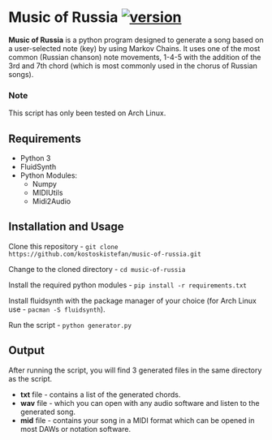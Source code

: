 # Music of Russia [![version](https://img.shields.io/badge/version-1.0-red.svg)](https://semver.org)

**Music of Russia** is a python program designed to generate a song based on a user-selected note (key) by using Markov Chains. It uses one of the most common (Russian chanson) note movements, 1-4-5 with the addition of the 3rd and 7th chord (which is most commonly used in the chorus of Russian songs).

### Note
This script has only been tested on Arch Linux. 

## Requirements
* Python 3
* FluidSynth
* Python Modules:
  * Numpy
  * MIDIUtils
  * Midi2Audio

## Installation and Usage
Clone this repository - `git clone https://github.com/kostoskistefan/music-of-russia.git`

Change to the cloned directory - `cd music-of-russia`

Install the required python modules - `pip install -r requirements.txt`

Install fluidsynth with the package manager of your choice (for Arch Linux use - `pacman -S fluidsynth`).

Run the script - `python generator.py`

## Output
After running the script, you will find 3 generated files in the same directory as the script. 

* **txt** file - contains a list of the generated chords. 
* **wav** file - which you can open with any audio software and listen to the generated song. 
* **mid** file - contains your song in a MIDI format which can be opened in most DAWs or notation software.
